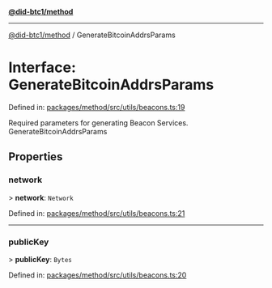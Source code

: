 [**@did-btc1/method**](../README.md)

***

[@did-btc1/method](../globals.md) / GenerateBitcoinAddrsParams

# Interface: GenerateBitcoinAddrsParams

Defined in: [packages/method/src/utils/beacons.ts:19](https://github.com/dcdpr/did-btc1-js/blob/4ab6f9915d95beed9bc633644c9db1539395f512/packages/method/src/utils/beacons.ts#L19)

Required parameters for generating Beacon Services.
 GenerateBitcoinAddrsParams

## Properties

### network

&gt; **network**: `Network`

Defined in: [packages/method/src/utils/beacons.ts:21](https://github.com/dcdpr/did-btc1-js/blob/4ab6f9915d95beed9bc633644c9db1539395f512/packages/method/src/utils/beacons.ts#L21)

***

### publicKey

&gt; **publicKey**: `Bytes`

Defined in: [packages/method/src/utils/beacons.ts:20](https://github.com/dcdpr/did-btc1-js/blob/4ab6f9915d95beed9bc633644c9db1539395f512/packages/method/src/utils/beacons.ts#L20)

